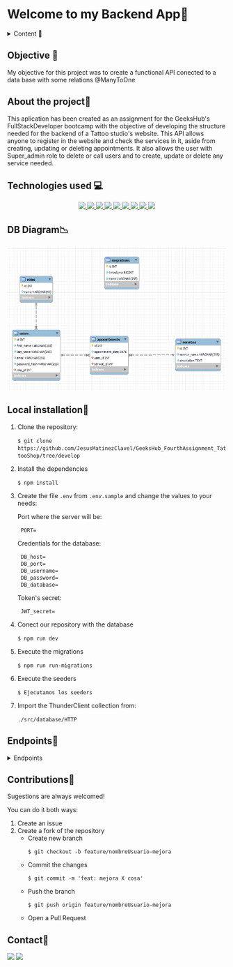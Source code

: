 # Welcome to my Backend App📢

<details>
  <summary>Content 📝</summary>
  <ol>
    <li><a href="#objective">Objective</a></li>
    <li><a href="#about-the-project">About the project</a></li>
    <li><a href="#stack">Technologies used</a></li>
    <li><a href="#diagram-bd">Diagram</a></li>
    <li><a href="#Local-installation">Installation</a></li>
    <li><a href="#endpoints">Endpoints</a></li>
    <li><a href="#contribuciones">Contribuciones</a></li>
    <li><a href="#contacto">Contacto</a></li>
  </ol>
</details>

## Objective 🎯
My objective for this project was to create a functional API conected to a data base with some relations @ManyToOne

## About the project📑
This aplication has been created as an assignment for the GeeksHub's FullStackDeveloper bootcamp with the objective of developing the structure needed for the backend of a Tattoo studio's website. This API allows anyone to register in the website and check the services in it, aside from creating, updating or deleting appointments. It also allows the user with Super_admin role to delete or call users and to create, update or delete any service needed.  

## Technologies used 💻
<div align="center">
<a href="https://www.expressjs.com/">
    <img src= "https://img.shields.io/badge/express.js-%23404d59.svg?style=for-the-badge&logo=express&logoColor=%2361DAFB"/>
</a>
<a href="https://nextjs.org/">
    <img src= "https://img.shields.io/badge/node.js-026E00?style=for-the-badge&logo=node.js&logoColor=white"/>
</a>
<a href="https://www.mongodb.com/es">
    <img src= "https://img.shields.io/badge/MongoDB-%234ea94b.svg?style=for-the-badge&logo=mongodb&logoColor=white"/>
</a>
<a href="https://developer.mozilla.org/es/docs/Web/JavaScript">
    <img src= "https://img.shields.io/badge/javascript-orange?style=for-the-badge&logo=javascript    "/>
</a>
<a href="https://jwt.io/">
    <img src= "https://img.shields.io/badge/JWT-grey?style=for-the-badge&logo=JSON%20web%20tokens"/>
</a>
<a href="https://www.npmjs.com/package/dotenv">
    <img src= "https://img.shields.io/badge/dotenv-blue?style=for-the-badge&logo=dotenv    "/>
</a>
<a href="https://www.npmjs.com/package/bcrypt">
    <img src= "https://img.shields.io/badge/bcrypt-%23F7DF1E?style=for-the-badge&logo=bcrypt"/>
</a>
<a href="https://git-scm.com/">
    <img src= "https://img.shields.io/badge/git-F54D27?style=for-the-badge&logo=git&logoColor=white"/>
</a>
<a href="https://www.github.com/">
    <img src= "https://img.shields.io/badge/github-24292F?style=for-the-badge&logo=github&logoColor=white"/>
</a>
 </div>

## DB Diagram📉
![Diagram for the first tables created](./img/Diagram_Tables.png)

## Local installation🔨
1. Clone the repository:

    `$ git clone https://github.com/JesusMatinezClavel/GeeksHub_FourthAssignment_TattooShop/tree/develop`

2. Install the dependencies

    ` $ npm install `

3. Create the file `.env` from `.env.sample` and change the values to your needs:

    Port where the server will be:

        PORT= 

    Credentials for the database:

        DB_host= 
        DB_port= 
        DB_username= 
        DB_password= 
        DB_database= 

    Token's secret:

        JWT_secret=

4. Conect our repository with the database

    `$ npm run dev`

5. Execute the migrations

    ` $ npm run run-migrations ` 

6. Execute the seeders

    ` $ Ejecutamos los seeders `

7. Import the ThunderClient collection from: 

    `./src/database/HTTP`


## Endpoints🚩
<details>
<summary>Endpoints</summary>

- AUTH
    - REGISTER

            POST localhost:4000/api/auth/register
        body:
        ``` js
            {
              "firstName": "Test",
              "lastName": "User",
              "email": "test@user.com",
              "passwordHash": "12345678"
            }
        ```

    - LOGIN

            POST localhost:4000/api/auth/login 
        body:
        ``` js
            {
              "email": "super_admin@super_admin.com",
              "password": "password"
            }
        ```
- SUPERADMIN
    - Get All Users

            GET localhost:4000/api/users?limit&page

    - Get User by Email

            POST localhost:4000/api/users?email=ejemplo@ejemplo.com

    - Update User

            Put localhost:4000/api/users/:id

    - Delete User

            DELETE localhost:4000/api/users/:id

- USERS
    - Get Own Profile

            GET localhost:4000/api/users/profile

    - Update Own Profile

            PUT localhost:4000/api/users/profile
        body:
        ``` js
            {
              "firstName": "user",
              "lastName": "test",
              "email": "user@user.com",
              "password": "password"
            }
        ```

- APPOINTMENTS
    - New Appointment

            POST localhost:4000/api/appointments
        body:
        ``` js
            {
              "date": "2022-02-03",
              "service": "3"
            }
        ```

    - Update Appointment

            PUT localhost:4000/api/appointments
        body:
        ``` js
            {
              "appointmentID": 16,
              "date": "2029-11-04",
              "service": "4"
            }
        ```

    - Get Appointments

            GET localhost:4000/api/appointments
        body:
        ``` js
            {
              "appointmentID": 16,
              "date": "2029-11-04",
              "service": "4"
            }
        ```

    - Get Appointments by ID

            GET localhost:4000/api/appointments/:id
        body:
        ``` js
            {
              "appointmentID": 16,
              "date": "2029-11-04",
              "service": "4"
            }
        ```

- SERVICES
    - Get All Services

            GET localhost:4000/api/appointments

    - Create New Service

            POST localhost:4000/api/services
        body:
        ``` js
            {
            "serviceName": "toigo",
            "description": "Ofrecemos servicios profesionales para la colocación de piercings y dilatadores. Nuestro equipo garantiza procedimientos seguros y estilos variados para satisfacer las preferencias individuales de nuestros clientes."
            }
        ```

    - Update Service

            PUT localhost:4000/api/services/:id
        body:
        ``` js
            {
              "serviceName": "3",
              "description": "huio"
            }
        ```

    - Delete Service

            DELETE localhost:4000/api/services/:id

</details>

## Contributions🤘
Sugestions are always welcomed!

You can do it both ways:

1. Create an issue
2. Create a fork of the repository
    - Create new branch
        ```
        $ git checkout -b feature/nombreUsuario-mejora
        ```
    - Commit the changes
        ```
        $ git commit -m 'feat: mejora X cosa'
        ```
    - Push the branch
        ```
        $ git push origin feature/nombreUsuario-mejora
        ```
    - Open a Pull Request

## Contact📧
<a href = "mailto:jmcvalles@gmail.com"><img src="https://img.shields.io/badge/Gmail-C6362C?style=for-the-badge&logo=gmail&logoColor=white" target="_blank"></a>
<a href="https://www.linkedin.com/in/jes%C3%BAs-mart%C3%ADnez-clavel-vall%C3%A9s-913294108?lipi=urn%3Ali%3Apage%3Ad_flagship3_profile_view_base_contact_details%3BtQmk%2FVrTShiKcofYcK6uYg%3D%3D" target="_blank"><img src="https://img.shields.io/badge/-LinkedIn-%230077B5?style=for-the-badge&logo=linkedin&logoColor=white" target="_blank"></a> 
</p>

